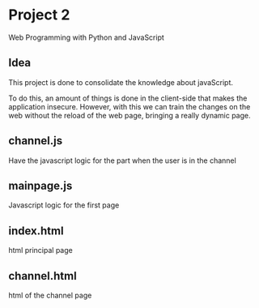 # Project 2

Web Programming with Python and JavaScript

## Idea

This project is done to consolidate the knowledge about javaScript.

To do this, an amount of things is done in the client-side that makes the
application insecure. 
However, with this we can train the changes on the web without the reload of
the web page, bringing a really dynamic page.

## channel.js

Have the javascript logic for the part when the user is in the channel

## mainpage.js

Javascript logic for the first page

## index.html

html principal page

## channel.html

html of the channel page